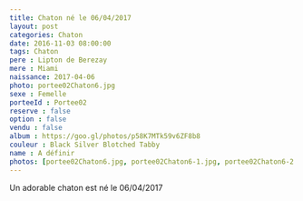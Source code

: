 ```yaml
---
title: Chaton né le 06/04/2017
layout: post
categories: Chaton
date: 2016-11-03 08:00:00
tags: Chaton
pere : Lipton de Berezay
mere : Miami
naissance: 2017-04-06
photo: portee02Chaton6.jpg
sexe : Femelle
porteeId : Portee02
reserve : false
option : false
vendu : false
album : https://goo.gl/photos/p58K7MTk59v6ZF8b8
couleur : Black Silver Blotched Tabby
name : A définir
photos: [portee02Chaton6.jpg, portee02Chaton6-1.jpg, portee02Chaton6-2.jpg]
---
```


Un adorable chaton est né le 06/04/2017
